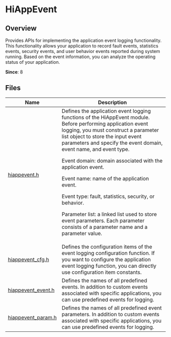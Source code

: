 # HiAppEvent

<!--Kit: Performance Analysis Kit-->
<!--Subsystem: HiviewDFX-->
<!--Owner: @liujiaxing2024-->
<!--SE: @junjie_shi-->
<!--TSE: @gcw_KuLfPSbe-->

## Overview

Provides APIs for implementing the application event logging functionality. This functionality allows your application to record fault events, statistics events, security events, and user behavior events reported during system running. Based on the event information, you can analyze the operating status of your application.

**Since**: 8
## Files

| Name| Description|
| -- | -- |
| [hiappevent.h](capi-hiappevent-h.md) | Defines the application event logging functions of the HiAppEvent module. Before performing application event logging, you must construct a parameter list object to store the input event parameters and specify the event domain, event name, and event type. <p>Event domain: domain associated with the application event. <p>Event name: name of the application event. <p>Event type: fault, statistics, security, or behavior. <p>Parameter list: a linked list used to store event parameters. Each parameter consists of a parameter name and a parameter value.|
| [hiappevent_cfg.h](capi-hiappevent-cfg-h.md) | Defines the configuration items of the event logging configuration function. If you want to configure the application event logging function, you can directly use configuration item constants.|
| [hiappevent_event.h](capi-hiappevent-event-h.md) | Defines the names of all predefined events. In addition to custom events associated with specific applications, you can use predefined events for logging.|
| [hiappevent_param.h](capi-hiappevent-param-h.md) | Defines the names of all predefined event parameters. In addition to custom events associated with specific applications, you can use predefined events for logging.|
